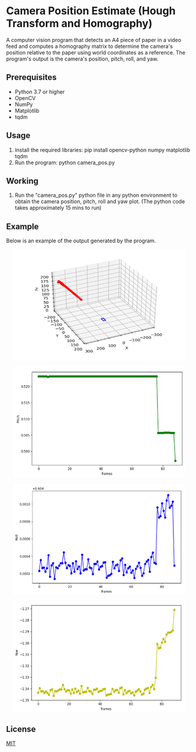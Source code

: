 # Camera Position Estimate (Hough Transform and Homography)
A computer vision program that detects an A4 piece of paper in a video feed and computes a homography matrix to determine the camera's position relative to the paper using world coordinates as a reference. The program's output is the camera's position, pitch, roll, and yaw.

## Prerequisites
- Python 3.7 or higher
- OpenCV
- NumPy
- Matplotlib
- tqdm

## Usage
1. Install the required libraries: pip install opencv-python numpy matplotlib tqdm
2. Run the program: python camera_pos.py


## Working
1. Run the "camera_pos.py" python file in any python environment to obtain the camera position, pitch, roll and yaw plot. (The python code takes approximately 15 mins to run)


## Example
Below is an example of the output generated by the program.

<p align="center">
  <img width="460" height="300" src="imgs/camera_pos.png">
</p>

<p align="center">
  <img width="460" height="300" src="imgs/Camera_pitch.png">
</p>

<p align="center">
  <img width="460" height="300" src="imgs/Camera_roll.png">
</p>

<p align="center">
  <img width="460" height="300" src="imgs/Camera_yaw.png">
</p>

## License

[MIT](https://choosealicense.com/licenses/mit/)

